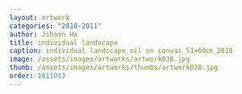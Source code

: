 ```yaml
---
layout: artwork 
categories: "2010-2011"
author: Jihoon Ha 
title: individual landscape 
caption: individual landscape_oil on canvas_51×60㎝_2010 
image: /assets/images/artworks/artwork038.jpg 
thumb: /assets/images/artworks/thumbs/artwork038.jpg 
order: 1011013 
---
```

